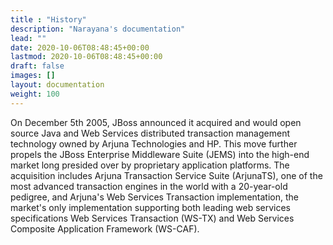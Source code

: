 ```yaml
---
title : "History"
description: "Narayana's documentation"
lead: ""
date: 2020-10-06T08:48:45+00:00
lastmod: 2020-10-06T08:48:45+00:00
draft: false
images: []
layout: documentation
weight: 100
---
```

On December 5th 2005, JBoss announced it acquired and would open source
Java and Web Services distributed transaction management technology
owned by Arjuna Technologies and HP. This move further propels the JBoss
Enterprise Middleware Suite (JEMS) into the high-end market long
presided over by proprietary application platforms. The acquisition
includes Arjuna Transaction Service Suite (ArjunaTS), one of the most
advanced transaction engines in the world with a 20-year-old pedigree,
and Arjuna\'s Web Services Transaction implementation, the market\'s
only implementation supporting both leading web services specifications
Web Services Transaction (WS-TX) and Web Services Composite Application
Framework (WS-CAF).
